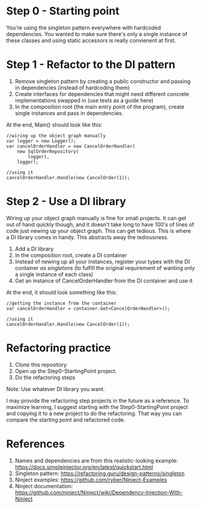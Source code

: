 # Step 0 - Starting point

You're using the singleton pattern everywhere with hardcoded dependencies. You wanted to make sure there's only a single instance of these classes and using static accessors is really convienent at first.

# Step 1 - Refactor to the DI pattern

1. Remove singleton pattern by creating a public constructor and passing in dependencies (instead of hardcoding them)
2. Create interfaces for dependencies that might need different concrete implementations swapped in (use tests as a guide here)
3. In the composition root (the main entry point of the program), create single instances and pass in dependencies.

At the end, Main() should look like this:
```
//wiring up the object graph manually
var logger = new Logger();
var cancelOrderHandler = new CancelOrderHandler(
    new SqlOrderRepository(
        logger),
    logger);
    
//using it
cancelOrderHandler.Handle(new CancelOrder(1));
```

# Step 2 - Use a DI library

Wiring up your object graph manually is fine for small projects. It can get out of hand quickly though, and it doesn't take long to have 100's of lines of code just newing up your object graph. This can get tedious. This is where a DI library comes in handy. This abstracts away the tediousness.

1. Add a DI library
2. In the composition root, create a DI container
3. Instead of newing up all your instances, register your types with the DI container _as singletons_ (to fulfill the original requirement of wanting only a single instance of each class)
4. Get an instance of CancelOrderHandler from the DI container and use it

At the end, it should look something like this:
```
//getting the instance from the container
var cancelOrderHandler = container.Get<CancelOrderHandler>();

//using it
cancelOrderHandler.Handle(new CancelOrder(1));
```

# Refactoring practice
1. Clone this repository
2. Open up the Step0-StartingPoint project.
3. Do the refactoring steps

Note: Use whatever DI library you want.

I may provide the refactoring step projects in the future as a reference. To maximize learning, I suggest starting with the Step0-StartingPoint project and copying it to a new project to do the refactoring. That way you can compare the starting point and refactored code.

# References
1. Names and dependencies are from this realistic-looking example: https://docs.simpleinjector.org/en/latest/quickstart.html
2. Singleton pattern: https://refactoring.guru/design-patterns/singleton
3. Ninject examples: https://github.com/ryber/Ninject-Examples
4. Ninject documentation: https://github.com/ninject/Ninject/wiki/Dependency-Injection-With-Ninject
